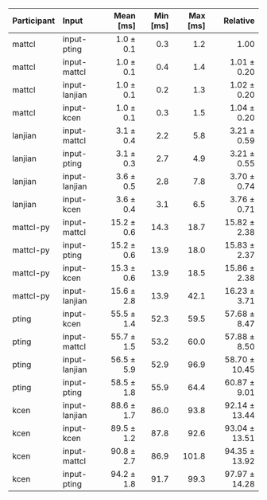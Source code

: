 | Participant | Input | Mean [ms] | Min [ms] | Max [ms] | Relative |
|:---|:---|---:|---:|---:|---:|
| mattcl | input-pting | 1.0 ± 0.1 | 0.3 | 1.2 | 1.00 |
| mattcl | input-mattcl | 1.0 ± 0.1 | 0.4 | 1.4 | 1.01 ± 0.20 |
| mattcl | input-lanjian | 1.0 ± 0.1 | 0.2 | 1.3 | 1.02 ± 0.20 |
| mattcl | input-kcen | 1.0 ± 0.1 | 0.3 | 1.5 | 1.04 ± 0.20 |
| lanjian | input-mattcl | 3.1 ± 0.4 | 2.2 | 5.8 | 3.21 ± 0.59 |
| lanjian | input-pting | 3.1 ± 0.3 | 2.7 | 4.9 | 3.21 ± 0.55 |
| lanjian | input-lanjian | 3.6 ± 0.5 | 2.8 | 7.8 | 3.70 ± 0.74 |
| lanjian | input-kcen | 3.6 ± 0.4 | 3.1 | 6.5 | 3.76 ± 0.71 |
| mattcl-py | input-mattcl | 15.2 ± 0.6 | 14.3 | 18.7 | 15.82 ± 2.38 |
| mattcl-py | input-pting | 15.2 ± 0.6 | 13.9 | 18.0 | 15.83 ± 2.37 |
| mattcl-py | input-kcen | 15.3 ± 0.6 | 13.9 | 18.5 | 15.86 ± 2.38 |
| mattcl-py | input-lanjian | 15.6 ± 2.8 | 13.9 | 42.1 | 16.23 ± 3.71 |
| pting | input-kcen | 55.5 ± 1.4 | 52.3 | 59.5 | 57.68 ± 8.47 |
| pting | input-mattcl | 55.7 ± 1.5 | 53.2 | 60.0 | 57.88 ± 8.50 |
| pting | input-lanjian | 56.5 ± 5.9 | 52.9 | 96.9 | 58.70 ± 10.45 |
| pting | input-pting | 58.5 ± 1.8 | 55.9 | 64.4 | 60.87 ± 9.01 |
| kcen | input-lanjian | 88.6 ± 1.7 | 86.0 | 93.8 | 92.14 ± 13.44 |
| kcen | input-kcen | 89.5 ± 1.2 | 87.8 | 92.6 | 93.04 ± 13.51 |
| kcen | input-mattcl | 90.8 ± 2.7 | 86.9 | 101.8 | 94.35 ± 13.92 |
| kcen | input-pting | 94.2 ± 1.8 | 91.7 | 99.3 | 97.97 ± 14.28 |
